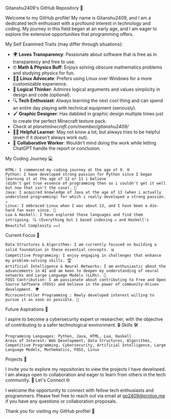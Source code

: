 Gitanshu2409's GitHub Repository 🚀

Welcome to my GitHub profile! My name is Gitanshu2409, and I am a dedicated tech enthusiast with a profound interest in technology and coding. My journey in this field began at an early age, and I am eager to explore the extensive opportunities that programming offers.

My Self Examined Traits (may differ through situations):

- 🌍 **Loves Transparency**: Passionate about software that is free as in transparency and free to use.
- 🤓 **Math & Physics Buff**: Enjoys solving obscure mathematics problems and studying physics for fun.
- 🤵‍♂️ **Linux Advocate**: Prefers using Linux over Windows for a more customizable experience.
- 🧠 **Logical Thinker**: Admires logical arguments and values simplicity in design and code (optional).
- 🔍 **Tech Enthusiast**: Always learning the next cool thing and can spend an entire day playing with technical equipment (seriously).
- 🖌️ **Graphic Designer**: Has dabbled in graphic design multiple times just to create the perfect Minecraft texture pack.
- Check at *planetminecraft.com/member/gitanshu2409/*
- 🤷‍♂️ **Helpful Learner**: May not know a lot, but always tries to be helpful (even if it doesn’t always work out).
- 🤖 **Collaborative Worker**: Wouldn't mind doing the work while letting ChatGPT handle the report or conclusion.

    
My Coding Journey 💻

    HTML: I commenced my coding journey at the age of 9. 🌐
    Python: I have developed strong passion for Python since I began learning it at the age of 12 or 11 i believe 
    (didn't get true essence of programming then so i couldn't get it well but now that isn't the case). 🐍
    Java: I acquired knowledge of Java at the age of 13 (when i actually understood programming) for which i really developed a strong passion. ☕
    Linux: I embraced Linux when I was about 13, and I have been a die-hard fan ever since. 🐧
    Lua & Haskell: I have explored these languages and find them intriguing. 🔍 (Everything but 1 based indexing ☠️ and Haskell's Beautiful Complexity ☠️☠️)

Current Focus 🎯

    Data Structures & Algorithms: I am currently focused on building a solid foundation in these essential concepts. 📊
    Competitive Programming: I enjoy engaging in challenges that enhance my problem-solving skills. 🏆
    Artificial Intelligence & Neural Networks: I am enthusiastic about the advancements in AI and am keen to deepen my understanding of neural networks and Large Language Models (LLMs). 🤖
    FOSS Contribution: I am passionate about contributing to Free and Open Source Software (FOSS) and believe in the power of community-driven development. 🌍
    Microcontroller Programming : Newly developed interest willing to pursue it as soon as possible. 🔌

Future Aspirations 🌟

I aspire to become a cybersecurity expert or researcher, with the objective of contributing to a safer technological environment. 🔒
Skills 🛠️

    Programming Languages: Python, Java, HTML, Lua, Haskell
    Areas of Interest: Web Development, Data Structures, Algorithms, Competitive Programming, Cybersecurity, Artificial Intelligence, Large Language Models, Mathematics, FOSS, Linux

Projects 📁

I invite you to explore my repositories to view the projects I have developed. I am always open to collaboration and eager to learn from others in the tech community. 🤝
Let's Connect 🌐

I welcome the opportunity to connect with fellow tech enthusiasts and programmers. Please feel free to reach out via email at gp2409@proton.me if you have any questions or collaboration proposals.

Thank you for visiting my GitHub profile! 🙌
